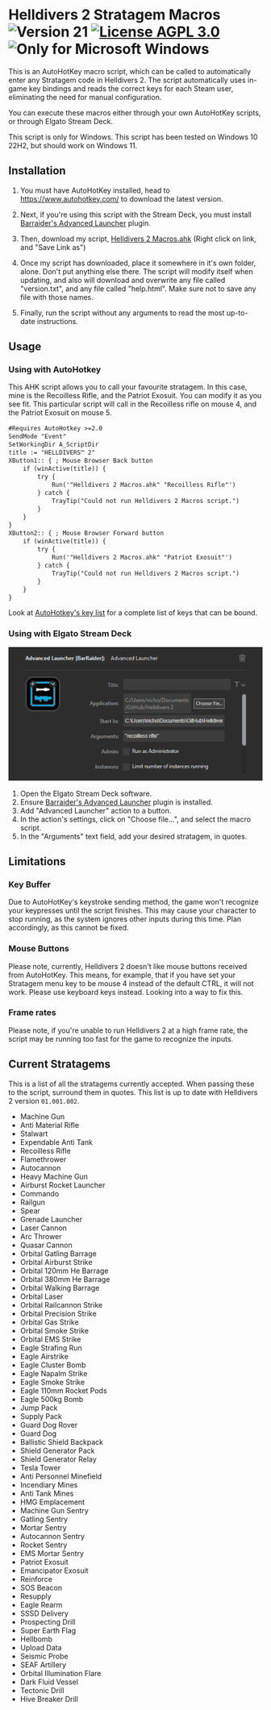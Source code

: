 # Helldivers 2 Stratagem Macros ![Version 21](https://img.shields.io/badge/Version-21-brightgreen?style=plastic) [![License AGPL 3.0](https://img.shields.io/github/license/NicholasDJM/Helldivers-2-Stratagem-Macros?color=blue&style=plastic)](/LICENSE.txt) ![Only for Microsoft Windows](https://img.shields.io/badge/Only%20for-Windows-blue?style=plastic)


This is an AutoHotKey macro script, which can be called to automatically enter any Stratagem code in Helldivers 2.
The script automatically uses in-game key bindings and reads the correct keys for each Steam user, eliminating the need for manual configuration.

You can execute these macros either through your own AutoHotKey scripts, or through Elgato Stream Deck.

This script is only for Windows. This script has been tested on Windows 10 22H2, but should work on Windows 11.



## Installation

1. You must have AutoHotKey installed, head to https://www.autohotkey.com/ to download the latest version.

2. Next, if you're using this script with the Stream Deck, you must install [Barraider's Advanced Launcher](https://marketplace.elgato.com/product/advanced-launcher-d9a289e4-9f61-4613-9f86-0069f5897125) plugin.

3. Then, download my script, <a href="https://raw.githubusercontent.com/NicholasDJM/Helldivers-2-Stratagem-Macros/main/Helldivers%202%20Macros.ahk" download="Helldivers 2 Macros.ahk">Helldivers 2 Macros.ahk</a> (Right click on link, and "Save Link as")

4. Once my script has downloaded, place it somewhere in it's own folder, alone. Don't put anything else there. The script will modify itself when updating, and also will download and overwrite any file called "version.txt", and any file called "help.html". Make sure not to save any file with those names.

5. Finally, run the script without any arguments to read the most up-to-date instructions.

## Usage

### Using with AutoHotkey
This AHK script allows you to call your favourite stratagem. In this case, mine is the Recoilless Rifle, and the Patriot Exosuit. You can modify it as you see fit. This particular script will call in the Recoilless rifle on mouse 4, and the Patriot Exosuit on mouse 5.
```ahk
#Requires AutoHotkey >=2.0
SendMode "Event"
SetWorkingDir A_ScriptDir
title := "HELLDIVERS™ 2"
XButton1:: { ; Mouse Browser Back button
	if (winActive(title)) {
		try {
			Run('"Helldivers 2 Macros.ahk" "Recoilless Rifle"')
		} catch {
			TrayTip("Could not run Helldivers 2 Macros script.")
		}
	}
}
XButton2:: { ; Mouse Browser Forward button
	if (winActive(title)) {
		try {
			Run('"Helldivers 2 Macros.ahk" "Patriot Exosuit"')
		} catch {
			TrayTip("Could not run Helldivers 2 Macros script.")
		}
	}
}
```
Look at [AutoHotkey's key list](https://www.autohotkey.com/docs/v2/KeyList.htm) for a complete list of keys that can be bound.

### Using with Elgato Stream Deck

![A screenshot of Elgato Stream Deck software, showing Barraider's Advanced Launcher action configured to launch "Helldivers 2 Macros.ahk" with an argument of "recoilless rifle".](/help/public/ExampleUsageWithStreamDeck.webp)

1. Open the Elgato Stream Deck software.
2. Ensure [Barraider's Advanced Launcher](https://marketplace.elgato.com/product/advanced-launcher-d9a289e4-9f61-4613-9f86-0069f5897125) plugin is installed.
3. Add "Advanced Launcher" action to a button.
4. In the action's settings, click on "Choose file...", and select the macro script.
5. In the "Arguments" text field, add your desired stratagem, in quotes.


## Limitations

### Key Buffer
Due to AutoHotKey's keystroke sending method, the game won't recognize your keypresses until the script finishes. This may cause your character to stop running, as the system ignores other inputs during this time. Plan accordingly, as this cannot be fixed.


### Mouse Buttons
Please note, currently, Helldivers 2 doesn't like mouse buttons received from AutoHotKey. This means, for example, that if you have set your Stratagem menu key to be mouse 4 instead of the default CTRL, it will not work. Please use keyboard keys instead. Looking into a way to fix this.

### Frame rates
Please note, if you're unable to run Helldivers 2 at a high frame rate, the script may be running too fast for the game to recognize the inputs.

## Current Stratagems
This is a list of all the stratagems currently accepted. When passing these to the script, surround them in quotes.
This list is up to date with Helldivers 2 version `01.001.002`.

- Machine Gun
- Anti Material Rifle
- Stalwart
- Expendable Anti Tank
- Recoilless Rifle
- Flamethrower
- Autocannon
- Heavy Machine Gun
- Airburst Rocket Launcher
- Commando
- Railgun
- Spear
- Grenade Launcher
- Laser Cannon
- Arc Thrower
- Quasar Cannon
- Orbital Gatling Barrage
- Orbital Airburst Strike
- Orbital 120mm He Barrage
- Orbital 380mm He Barrage
- Orbital Walking Barrage
- Orbital Laser
- Orbital Railcannon Strike
- Orbital Precision Strike
- Orbital Gas Strike
- Orbital Smoke Strike
- Orbital EMS Strike
- Eagle Strafing Run
- Eagle Airstrike
- Eagle Cluster Bomb
- Eagle Napalm Strike
- Eagle Smoke Strike
- Eagle 110mm Rocket Pods
- Eagle 500kg Bomb
- Jump Pack
- Supply Pack
- Guard Dog Rover
- Guard Dog
- Ballistic Shield Backpack
- Shield Generator Pack
- Shield Generator Relay
- Tesla Tower
- Anti Personnel Minefield
- Incendiary Mines
- Anti Tank Mines
- HMG Emplacement
- Machine Gun Sentry
- Gatling Sentry
- Mortar Sentry
- Autocannon Sentry
- Rocket Sentry
- EMS Mortar Sentry
- Patriot Exosuit
- Emancipator Exosuit
- Reinforce
- SOS Beacon
- Resupply
- Eagle Rearm
- SSSD Delivery
- Prospecting Drill
- Super Earth Flag
- Hellbomb
- Upload Data
- Seismic Probe
- SEAF Artillery
- Orbital Illumination Flare
- Dark Fluid Vessel
- Tectonic Drill
- Hive Breaker Drill